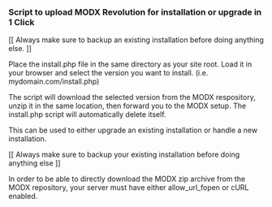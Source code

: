 ### Script to upload MODX Revolution for installation or upgrade in 1 Click

[[ Always make sure to backup an existing installation before doing anything else. ]]

Place the install.php file in the same directory as your site root. Load it in your browser and select the version you want to install. (i.e. mydomain.com/install.php)

The script will download the selected version from the MODX respository, unzip it in the same location, then forward you to the MODX setup. The install.php script will automatically delete itself.

This can be used to either upgrade an existing installation or handle a new installation.

[[ Always make sure to backup your existing installation before doing anything else ]]

In order to be able to directly download the MODX zip archive from the MODX repository, your server must have either allow_url_fopen or cURL enabled.

